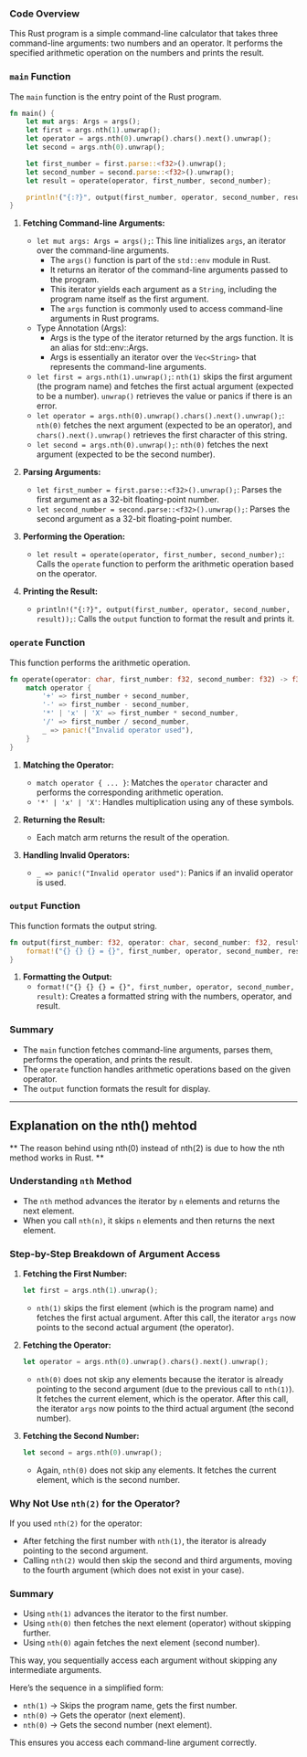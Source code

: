 

### Code Overview
This Rust program is a simple command-line calculator that takes three command-line arguments: two numbers and an operator. It performs the specified arithmetic operation on the numbers and prints the result.

### `main` Function
The `main` function is the entry point of the Rust program.

```rust
fn main() {
    let mut args: Args = args();
    let first = args.nth(1).unwrap();
    let operator = args.nth(0).unwrap().chars().next().unwrap();
    let second = args.nth(0).unwrap();

    let first_number = first.parse::<f32>().unwrap();
    let second_number = second.parse::<f32>().unwrap();
    let result = operate(operator, first_number, second_number);

    println!("{:?}", output(first_number, operator, second_number, result));
}
```

1. **Fetching Command-line Arguments:**
   - `let mut args: Args = args();`: This line initializes `args`, an iterator over the command-line arguments.
        - The `args()` function is part of the `std::env` module in Rust.
        - It returns an iterator of the command-line arguments passed to the program.
        - This iterator yields each argument as a `String`, including the program name itself as the first argument.
        - The `args` function is commonly used to access command-line arguments in Rust programs.
   - Type Annotation (Args):
        - Args is the type of the iterator returned by the args function. It is an alias for std::env::Args.
        - Args is essentially an iterator over the `Vec<String>` that represents the command-line arguments.
   - `let first = args.nth(1).unwrap();`: `nth(1)` skips the first argument (the program name) and fetches the first actual argument (expected to be a number). `unwrap()` retrieves the value or panics if there is an error.
   - `let operator = args.nth(0).unwrap().chars().next().unwrap();`: `nth(0)` fetches the next argument (expected to be an operator), and `chars().next().unwrap()` retrieves the first character of this string.
   - `let second = args.nth(0).unwrap();`: `nth(0)` fetches the next argument (expected to be the second number).

2. **Parsing Arguments:**
   - `let first_number = first.parse::<f32>().unwrap();`: Parses the first argument as a 32-bit floating-point number.
   - `let second_number = second.parse::<f32>().unwrap();`: Parses the second argument as a 32-bit floating-point number.

3. **Performing the Operation:**
   - `let result = operate(operator, first_number, second_number);`: Calls the `operate` function to perform the arithmetic operation based on the operator.

4. **Printing the Result:**
   - `println!("{:?}", output(first_number, operator, second_number, result));`: Calls the `output` function to format the result and prints it.

### `operate` Function
This function performs the arithmetic operation.

```rust
fn operate(operator: char, first_number: f32, second_number: f32) -> f32 {
    match operator {
        '+' => first_number + second_number,
        '-' => first_number - second_number,
        '*' | 'x' | 'X' => first_number * second_number,
        '/' => first_number / second_number,
        _ => panic!("Invalid operator used"),
    }
}
```

1. **Matching the Operator:**
   - `match operator { ... }`: Matches the `operator` character and performs the corresponding arithmetic operation.
   - `'*' | 'x' | 'X'`: Handles multiplication using any of these symbols.

2. **Returning the Result:**
   - Each match arm returns the result of the operation.

3. **Handling Invalid Operators:**
   - `_ => panic!("Invalid operator used")`: Panics if an invalid operator is used.

### `output` Function
This function formats the output string.

```rust
fn output(first_number: f32, operator: char, second_number: f32, result: f32) -> String {
    format!("{} {} {} = {}", first_number, operator, second_number, result)
}
```

1. **Formatting the Output:**
   - `format!("{} {} {} = {}", first_number, operator, second_number, result)`: Creates a formatted string with the numbers, operator, and result.

### Summary
- The `main` function fetches command-line arguments, parses them, performs the operation, and prints the result.
- The `operate` function handles arithmetic operations based on the given operator.
- The `output` function formats the result for display.

----

## Explanation on the nth() mehtod

** The reason behind using nth(0) instead of nth(2) is due to how the nth method works in Rust. **

### Understanding `nth` Method

- The `nth` method advances the iterator by `n` elements and returns the next element.
- When you call `nth(n)`, it skips `n` elements and then returns the next element.

### Step-by-Step Breakdown of Argument Access

1. **Fetching the First Number:**
   ```rust
   let first = args.nth(1).unwrap();
   ```
   - `nth(1)` skips the first element (which is the program name) and fetches the first actual argument. After this call, the iterator `args` now points to the second actual argument (the operator).

2. **Fetching the Operator:**
   ```rust
   let operator = args.nth(0).unwrap().chars().next().unwrap();
   ```
   - `nth(0)` does not skip any elements because the iterator is already pointing to the second argument (due to the previous call to `nth(1)`). It fetches the current element, which is the operator. After this call, the iterator `args` now points to the third actual argument (the second number).

3. **Fetching the Second Number:**
   ```rust
   let second = args.nth(0).unwrap();
   ```
   - Again, `nth(0)` does not skip any elements. It fetches the current element, which is the second number.

### Why Not Use `nth(2)` for the Operator?
If you used `nth(2)` for the operator:
- After fetching the first number with `nth(1)`, the iterator is already pointing to the second argument.
- Calling `nth(2)` would then skip the second and third arguments, moving to the fourth argument (which does not exist in your case).

### Summary
- Using `nth(1)` advances the iterator to the first number.
- Using `nth(0)` then fetches the next element (operator) without skipping further.
- Using `nth(0)` again fetches the next element (second number).

This way, you sequentially access each argument without skipping any intermediate arguments.

Here’s the sequence in a simplified form:
- `nth(1)` -> Skips the program name, gets the first number.
- `nth(0)` -> Gets the operator (next element).
- `nth(0)` -> Gets the second number (next element).

This ensures you access each command-line argument correctly.

